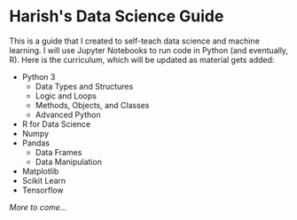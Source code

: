 # Harish's Data Science Guide

This is a guide that I created to self-teach data science and machine learning. I will use Jupyter Notebooks to run code in Python (and eventually, R). Here is the curriculum, which will be updated as material gets added:

* Python 3
  - Data Types and Structures
  - Logic and Loops
  - Methods, Objects, and Classes
  - Advanced Python
* R for Data Science
* Numpy
* Pandas
  - Data Frames
  - Data Manipulation
* Matplotlib
* Scikit Learn
* Tensorflow

*More to come...*
